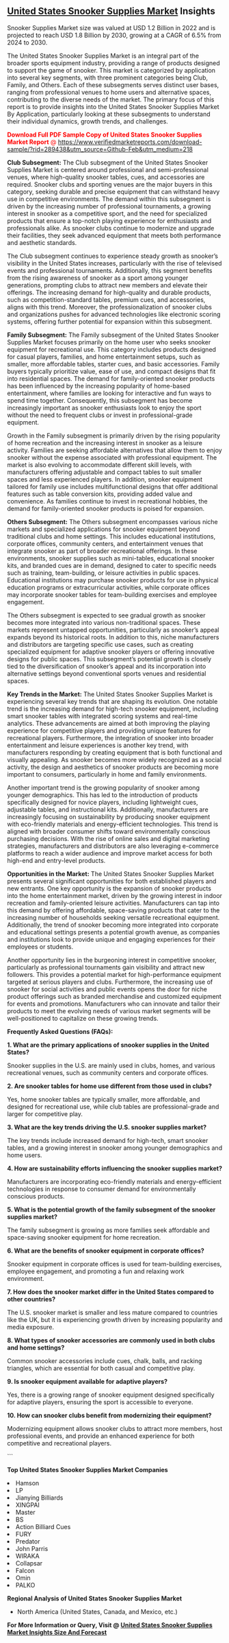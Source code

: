 <h2><a href="https://www.verifiedmarketreports.com/download-sample/?rid=289438&amp;utm_source=Github-Feb&amp;utm_medium=218" target="_blank">United States Snooker Supplies Market</a> Insights</h2><p>Snooker Supplies Market size was valued at USD 1.2 Billion in 2022 and is projected to reach USD 1.8 Billion by 2030, growing at a CAGR of 6.5% from 2024 to 2030.</p><p> <p>The United States Snooker Supplies Market is an integral part of the broader sports equipment industry, providing a range of products designed to support the game of snooker. This market is categorized by application into several key segments, with three prominent categories being Club, Family, and Others. Each of these subsegments serves distinct user bases, ranging from professional venues to home users and alternative spaces, contributing to the diverse needs of the market. The primary focus of this report is to provide insights into the United States Snooker Supplies Market By Application, particularly looking at these subsegments to understand their individual dynamics, growth trends, and challenges.</p> <p><p><span class=""><span style="color: #ff0000;"><strong>Download Full PDF Sample Copy of United States Snooker Supplies Market Report</strong> @ </span><a href="https://www.verifiedmarketreports.com/download-sample/?rid=289438&amp;utm_source=Github-Feb&amp;utm_medium=218" target="_blank">https://www.verifiedmarketreports.com/download-sample/?rid=289438&amp;utm_source=Github-Feb&amp;utm_medium=218</a></span></p></p> <p><strong>Club Subsegment:</strong> The Club subsegment of the United States Snooker Supplies Market is centered around professional and semi-professional venues, where high-quality snooker tables, cues, and accessories are required. Snooker clubs and sporting venues are the major buyers in this category, seeking durable and precise equipment that can withstand heavy use in competitive environments. The demand within this subsegment is driven by the increasing number of professional tournaments, a growing interest in snooker as a competitive sport, and the need for specialized products that ensure a top-notch playing experience for enthusiasts and professionals alike. As snooker clubs continue to modernize and upgrade their facilities, they seek advanced equipment that meets both performance and aesthetic standards. <p>The Club subsegment continues to experience steady growth as snooker’s visibility in the United States increases, particularly with the rise of televised events and professional tournaments. Additionally, this segment benefits from the rising awareness of snooker as a sport among younger generations, prompting clubs to attract new members and elevate their offerings. The increasing demand for high-quality and durable products, such as competition-standard tables, premium cues, and accessories, aligns with this trend. Moreover, the professionalization of snooker clubs and organizations pushes for advanced technologies like electronic scoring systems, offering further potential for expansion within this subsegment.</p> <p><strong>Family Subsegment:</strong> The Family subsegment of the United States Snooker Supplies Market focuses primarily on the home user who seeks snooker equipment for recreational use. This category includes products designed for casual players, families, and home entertainment setups, such as smaller, more affordable tables, starter cues, and basic accessories. Family buyers typically prioritize value, ease of use, and compact designs that fit into residential spaces. The demand for family-oriented snooker products has been influenced by the increasing popularity of home-based entertainment, where families are looking for interactive and fun ways to spend time together. Consequently, this subsegment has become increasingly important as snooker enthusiasts look to enjoy the sport without the need to frequent clubs or invest in professional-grade equipment. <p>Growth in the Family subsegment is primarily driven by the rising popularity of home recreation and the increasing interest in snooker as a leisure activity. Families are seeking affordable alternatives that allow them to enjoy snooker without the expense associated with professional equipment. The market is also evolving to accommodate different skill levels, with manufacturers offering adjustable and compact tables to suit smaller spaces and less experienced players. In addition, snooker equipment tailored for family use includes multifunctional designs that offer additional features such as table conversion kits, providing added value and convenience. As families continue to invest in recreational hobbies, the demand for family-oriented snooker products is poised for expansion.</p> <p><strong>Others Subsegment:</strong> The Others subsegment encompasses various niche markets and specialized applications for snooker equipment beyond traditional clubs and home settings. This includes educational institutions, corporate offices, community centers, and entertainment venues that integrate snooker as part of broader recreational offerings. In these environments, snooker supplies such as mini-tables, educational snooker kits, and branded cues are in demand, designed to cater to specific needs such as training, team-building, or leisure activities in public spaces. Educational institutions may purchase snooker products for use in physical education programs or extracurricular activities, while corporate offices may incorporate snooker tables for team-building exercises and employee engagement. <p>The Others subsegment is expected to see gradual growth as snooker becomes more integrated into various non-traditional spaces. These markets represent untapped opportunities, particularly as snooker’s appeal expands beyond its historical roots. In addition to this, niche manufacturers and distributors are targeting specific use cases, such as creating specialized equipment for adaptive snooker players or offering innovative designs for public spaces. This subsegment’s potential growth is closely tied to the diversification of snooker’s appeal and its incorporation into alternative settings beyond conventional sports venues and residential spaces.</p> <p><strong>Key Trends in the Market:</strong> The United States Snooker Supplies Market is experiencing several key trends that are shaping its evolution. One notable trend is the increasing demand for high-tech snooker equipment, including smart snooker tables with integrated scoring systems and real-time analytics. These advancements are aimed at both improving the playing experience for competitive players and providing unique features for recreational players. Furthermore, the integration of snooker into broader entertainment and leisure experiences is another key trend, with manufacturers responding by creating equipment that is both functional and visually appealing. As snooker becomes more widely recognized as a social activity, the design and aesthetics of snooker products are becoming more important to consumers, particularly in home and family environments. <p>Another important trend is the growing popularity of snooker among younger demographics. This has led to the introduction of products specifically designed for novice players, including lightweight cues, adjustable tables, and instructional kits. Additionally, manufacturers are increasingly focusing on sustainability by producing snooker equipment with eco-friendly materials and energy-efficient technologies. This trend is aligned with broader consumer shifts toward environmentally conscious purchasing decisions. With the rise of online sales and digital marketing strategies, manufacturers and distributors are also leveraging e-commerce platforms to reach a wider audience and improve market access for both high-end and entry-level products.</p> <p><strong>Opportunities in the Market:</strong> The United States Snooker Supplies Market presents several significant opportunities for both established players and new entrants. One key opportunity is the expansion of snooker products into the home entertainment market, driven by the growing interest in indoor recreation and family-oriented leisure activities. Manufacturers can tap into this demand by offering affordable, space-saving products that cater to the increasing number of households seeking versatile recreational equipment. Additionally, the trend of snooker becoming more integrated into corporate and educational settings presents a potential growth avenue, as companies and institutions look to provide unique and engaging experiences for their employees or students. <p>Another opportunity lies in the burgeoning interest in competitive snooker, particularly as professional tournaments gain visibility and attract new followers. This provides a potential market for high-performance equipment targeted at serious players and clubs. Furthermore, the increasing use of snooker for social activities and public events opens the door for niche product offerings such as branded merchandise and customized equipment for events and promotions. Manufacturers who can innovate and tailor their products to meet the evolving needs of various market segments will be well-positioned to capitalize on these growing trends.</p> <p><strong>Frequently Asked Questions (FAQs):</strong></p> <p><strong>1. What are the primary applications of snooker supplies in the United States?</strong></p> <p>Snooker supplies in the U.S. are mainly used in clubs, homes, and various recreational venues, such as community centers and corporate offices.</p> <p><strong>2. Are snooker tables for home use different from those used in clubs?</strong></p> <p>Yes, home snooker tables are typically smaller, more affordable, and designed for recreational use, while club tables are professional-grade and larger for competitive play.</p> <p><strong>3. What are the key trends driving the U.S. snooker supplies market?</strong></p> <p>The key trends include increased demand for high-tech, smart snooker tables, and a growing interest in snooker among younger demographics and home users.</p> <p><strong>4. How are sustainability efforts influencing the snooker supplies market?</strong></p> <p>Manufacturers are incorporating eco-friendly materials and energy-efficient technologies in response to consumer demand for environmentally conscious products.</p> <p><strong>5. What is the potential growth of the family subsegment of the snooker supplies market?</strong></p> <p>The family subsegment is growing as more families seek affordable and space-saving snooker equipment for home recreation.</p> <p><strong>6. What are the benefits of snooker equipment in corporate offices?</strong></p> <p>Snooker equipment in corporate offices is used for team-building exercises, employee engagement, and promoting a fun and relaxing work environment.</p> <p><strong>7. How does the snooker market differ in the United States compared to other countries?</strong></p> <p>The U.S. snooker market is smaller and less mature compared to countries like the UK, but it is experiencing growth driven by increasing popularity and media exposure.</p> <p><strong>8. What types of snooker accessories are commonly used in both clubs and home settings?</strong></p> <p>Common snooker accessories include cues, chalk, balls, and racking triangles, which are essential for both casual and competitive play.</p> <p><strong>9. Is snooker equipment available for adaptive players?</strong></p> <p>Yes, there is a growing range of snooker equipment designed specifically for adaptive players, ensuring the sport is accessible to everyone.</p> <p><strong>10. How can snooker clubs benefit from modernizing their equipment?</strong></p> <p>Modernizing equipment allows snooker clubs to attract more members, host professional events, and provide an enhanced experience for both competitive and recreational players.</p> ```</p><p><strong>Top United States Snooker Supplies Market Companies</strong></p><div data-test-id=""><p><li>Hamson</li><li> LP</li><li> Jianying Billiards</li><li> XINGPAI</li><li> Master</li><li> BS</li><li> Action Billiard Cues</li><li> FURY</li><li> Predator</li><li> John Parris</li><li> WIRAKA</li><li> Collapsar</li><li> Falcon</li><li> Omin</li><li> PALKO</li></p><div><strong>Regional Analysis of&nbsp;United States Snooker Supplies Market</strong></div><ul><li dir="ltr"><p dir="ltr">North America&nbsp;(United States, Canada, and Mexico, etc.)</p></li></ul><p><strong>For More Information or Query, Visit @&nbsp;</strong><strong><a href="https://www.verifiedmarketreports.com/product/snooker-supplies-market/?utm_source=Github-Feb&amp;utm_medium=218" target="_blank">United States Snooker Supplies Market Insights Size And Forecast</a></strong></p></div>
